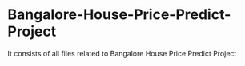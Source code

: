 # Bangalore-House-Price-Predict-Project
It consists of all files related to Bangalore House Price Predict Project
